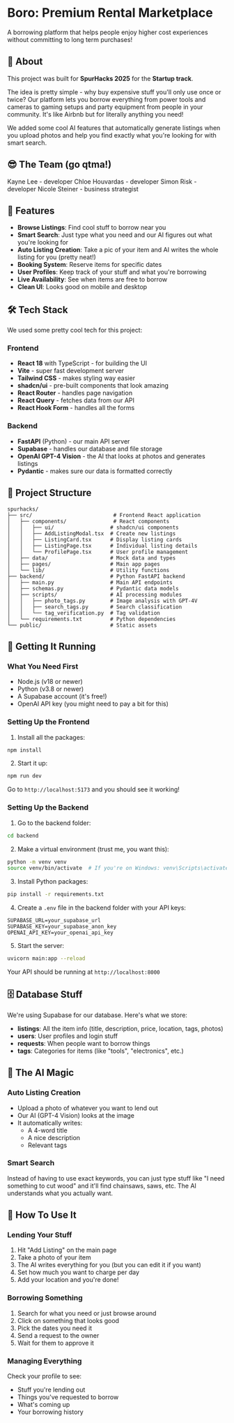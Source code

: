 # Boro: Premium Rental Marketplace

A borrowing platform that helps people enjoy higher cost experiences without committing to long term purchases! 

## 📖 About

This project was built for **SpurHacks 2025** for the **Startup track**. 

The idea is pretty simple - why buy expensive stuff you'll only use once or twice? Our platform lets you borrow everything from power tools and cameras to gaming setups and party equipment from people in your community. It's like Airbnb but for literally anything you need!

We added some cool AI features that automatically generate listings when you upload photos and help you find exactly what you're looking for with smart search.

## 😎 The Team (go qtma!)

Kayne Lee - developer
Chloe Houvardas - developer
Simon Risk - developer
Nicole Steiner - business strategist

## 🚀 Features

- **Browse Listings**: Find cool stuff to borrow near you
- **Smart Search**: Just type what you need and our AI figures out what you're looking for
- **Auto Listing Creation**: Take a pic of your item and AI writes the whole listing for you (pretty neat!)
- **Booking System**: Reserve items for specific dates 
- **User Profiles**: Keep track of your stuff and what you're borrowing
- **Live Availability**: See when items are free to borrow
- **Clean UI**: Looks good on mobile and desktop

## 🛠️ Tech Stack

We used some pretty cool tech for this project:

### Frontend
- **React 18** with TypeScript - for building the UI
- **Vite** - super fast development server
- **Tailwind CSS** - makes styling way easier
- **shadcn/ui** - pre-built components that look amazing
- **React Router** - handles page navigation
- **React Query** - fetches data from our API
- **React Hook Form** - handles all the forms

### Backend
- **FastAPI** (Python) - our main API server
- **Supabase** - handles our database and file storage
- **OpenAI GPT-4 Vision** - the AI that looks at photos and generates listings
- **Pydantic** - makes sure our data is formatted correctly

## 📁 Project Structure

```
spurhacks/
├── src/                          # Frontend React application
│   ├── components/               # React components
│   │   ├── ui/                  # shadcn/ui components
│   │   ├── AddListingModal.tsx  # Create new listings
│   │   ├── ListingCard.tsx      # Display listing cards
│   │   ├── ListingPage.tsx      # Individual listing details
│   │   └── ProfilePage.tsx      # User profile management
│   ├── data/                    # Mock data and types
│   ├── pages/                   # Main app pages
│   └── lib/                     # Utility functions
├── backend/                     # Python FastAPI backend
│   ├── main.py                  # Main API endpoints
│   ├── schemas.py               # Pydantic data models
│   ├── scripts/                 # AI processing modules
│   │   ├── photo_tags.py        # Image analysis with GPT-4V
│   │   ├── search_tags.py       # Search classification
│   │   └── tag_verification.py  # Tag validation
│   └── requirements.txt         # Python dependencies
└── public/                      # Static assets
```

## 🔧 Getting It Running

### What You Need First
- Node.js (v18 or newer)
- Python (v3.8 or newer) 
- A Supabase account (it's free!)
- OpenAI API key (you might need to pay a bit for this)

### Setting Up the Frontend

1. Install all the packages:
```bash
npm install
```

2. Start it up:
```bash
npm run dev
```

Go to `http://localhost:5173` and you should see it working!

### Setting Up the Backend

1. Go to the backend folder:
```bash
cd backend
```

2. Make a virtual environment (trust me, you want this):
```bash
python -m venv venv
source venv/bin/activate  # If you're on Windows: venv\Scripts\activate
```

3. Install Python packages:
```bash
pip install -r requirements.txt
```

4. Create a `.env` file in the backend folder with your API keys:
```env
SUPABASE_URL=your_supabase_url
SUPABASE_KEY=your_supabase_anon_key
OPENAI_API_KEY=your_openai_api_key
```

5. Start the server:
```bash
uvicorn main:app --reload
```

Your API should be running at `http://localhost:8000`

## 🗄️ Database Stuff

We're using Supabase for our database. Here's what we store:

- **listings**: All the item info (title, description, price, location, tags, photos)
- **users**: User profiles and login stuff
- **requests**: When people want to borrow things
- **tags**: Categories for items (like "tools", "electronics", etc.)

## 🤖 The AI Magic

### Auto Listing Creation
- Upload a photo of whatever you want to lend out
- Our AI (GPT-4 Vision) looks at the image 
- It automatically writes:
  - A 4-word title
  - A nice description 
  - Relevant tags

### Smart Search
Instead of having to use exact keywords, you can just type stuff like "I need something to cut wood" and it'll find chainsaws, saws, etc. The AI understands what you actually want.

## 📱 How To Use It

### Lending Your Stuff
1. Hit "Add Listing" on the main page
2. Take a photo of your item
3. The AI writes everything for you (but you can edit it if you want)
4. Set how much you want to charge per day
5. Add your location and you're done!

### Borrowing Something
1. Search for what you need or just browse around
2. Click on something that looks good
3. Pick the dates you need it
4. Send a request to the owner
5. Wait for them to approve it

### Managing Everything
Check your profile to see:
- Stuff you're lending out
- Things you've requested to borrow
- What's coming up
- Your borrowing history
